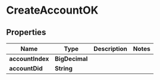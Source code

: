 # CreateAccountOK

## Properties

| Name             | Type           | Description | Notes |
| ---------------- | -------------- | ----------- | ----- |
| **accountIndex** | **BigDecimal** |             |       |
| **accountDid**   | **String**     |             |       |
